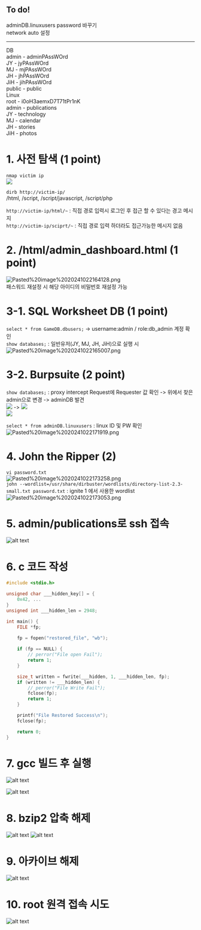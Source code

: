 ## To do!  
adminDB.linuxusers password 바꾸기  
network auto 설정  
  
---  
DB  
	admin - adminPAssWOrd  
	JY - jyPAssWOrd  
	MJ - mjPAssWOrd  
	JH - jhPAssWOrd  
	JiH - jihPAssWOrd  
	public - public  
Linux  
	root - i0oH3aemxD7T71tPr1nK  
	admin - publications  
	JY - technology  
	MJ - calendar  
	JH - stories  
	JiH - photos  


# 1. 사전 탐색 (1 point)  
`nmap victim ip`  
![](Pasted%20image%2020241022163146.png)  
  
`dirb http://victim-ip/`  
	/html, /script, /script/javascript, /script/php  
  
`http://victim-ip/html/~` : 직접 경로 입력시 로그인 후 접근 할 수 있다는 경고 메시지  
`http://victim-ip/sciprt/~` : 직접 경로 입력 하더라도 접근가능한 메시지 없음  
  
# 2. /html/admin_dashboard.html (1 point)  
![Pasted%20image%2020241022164128.png](Pasted%20image%2020241022164128.png)  
패스워드 재설정 시 해당 아이디의 비밀번호 재설정 가능  
  
# 3-1. SQL Worksheet DB (1 point)  
`select * from GameDB.dbusers;` -> username:admin / role:db_admin 계정 확인  
`show databases;` : 일반유저(JY, MJ, JH, JiH)으로 실행 시  
![Pasted%20image%2020241022165007.png](Pasted%20image%2020241022165007.png)  
  
# 3-2. Burpsuite (2 point)  
`show databases;` : proxy intercept Request에 Requester 값 확인 -> 위에서 찾은 admin으로 변경 -> adminDB 발견  
	![](Pasted%20image%2020241022165509.png) -> ![](Pasted%20image%2020241022165522.png)  
![](Pasted%20image%2020241022165535.png)  
  
`select * from adminDB.linuxusers` : linux ID 및 PW 확인  
![Pasted%20image%2020241022171919.png](Pasted%20image%2020241022171919.png)  
  
# 4. John the Ripper (2)  
`vi password.txt`  
![Pasted%20image%2020241022173258.png](Pasted%20image%2020241022173258.png)  
`john --wordlist=/usr/share/dirbuster/wordlists/directory-list-2.3-small.txt password.txt` : ignite 1 에서 사용한 wordlist  
![Pasted%20image%2020241022173053.png](Pasted%20image%2020241022173053.png)  
  
# 5. admin/publications로 ssh 접속
![alt text]({98050B68-FCB6-461F-BB75-F358558BAA7E}.png)

# 6. c 코드 작성
```c
#include <stdio.h>

unsigned char ___hidden_key[] = {
	0x42, ...
}
unsigned int ___hidden_len = 2948;

int main() {
	FILE *fp;
	
	fp = fopen("restored_file", "wb");

	if (fp == NULL) {
		// perror("File open Fail");
		return 1;
	} 

	size_t written = fwrite(___hidden, 1, ___hidden_len, fp);
	if (written != ___hidden_len) {
		// perror("File Write Fail");
		fclose(fp);
		return 1;
	}

	printf("File Restored Success\n");
	fclose(fp);

	return 0;
}
```

# 7. gcc 빌드 후 실행

![alt text]({53E79D9A-6589-4FB0-B94B-DD0C7455EDE1}.png)

![alt text]({FEBA1167-7947-43EC-801D-E1B264620246}.png)

# 8. bzip2 압축 해제

![alt text]({118B4F97-9237-4E36-B25D-1F525F1DBC20}.png)
![alt text]({9BC793AB-E984-4CF8-AE07-EC5910C14628}.png)

# 9. 아카이브 해제

![alt text]({EDE7CEF0-8EC7-438F-B1CA-8567B28489A7}.png)

# 10. root 원격 접속 시도

![alt text]({91A24747-7A85-427C-BBE0-F227DB6ED7BB}.png)
